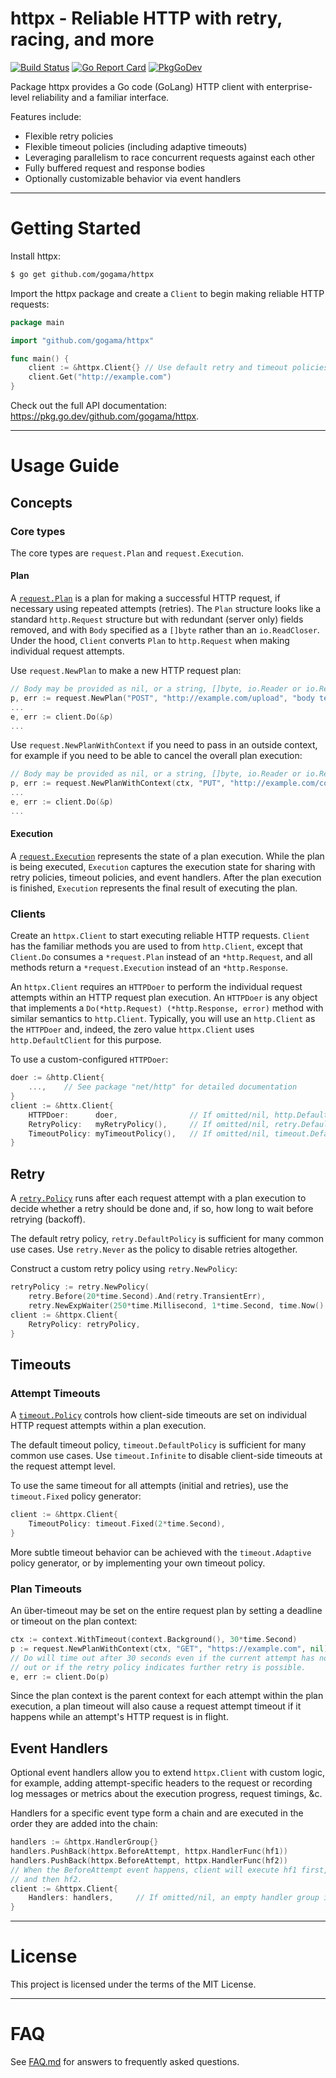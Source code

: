 httpx - Reliable HTTP with retry, racing, and more
==================================================

[![Build Status](https://travis-ci.com/gogama/httpx.svg)](https://travis-ci.com/gogama/httpx) [![Go Report Card](https://goreportcard.com/badge/github.com/gogama/httpx)](https://goreportcard.com/report/github.com/gogama/httpx) [![PkgGoDev](https://pkg.go.dev/badge/github.com/gogama/httpx)](https://pkg.go.dev/github.com/gogama/httpx)

Package httpx provides a Go code (GoLang) HTTP client with
enterprise-level reliability and a familiar interface.

Features include:

- Flexible retry policies
- Flexible timeout policies (including adaptive timeouts)
- Leveraging parallelism to race concurrent requests against each other
- Fully buffered request and response bodies
- Optionally customizable behavior via event handlers

----

Getting Started
===============

Install httpx:

```sh
$ go get github.com/gogama/httpx
```

Import the httpx package and create a `Client` to begin making reliable
HTTP requests:

```go
package main

import "github.com/gogama/httpx"

func main() {
	client := &httpx.Client{} // Use default retry and timeout policies
	client.Get("http://example.com")
}
```

Check out the full API documentation: https://pkg.go.dev/github.com/gogama/httpx.

---

Usage Guide
===========

## Concepts

### Core types

The core types are `request.Plan` and `request.Execution`.

#### Plan

A [`request.Plan`](https://pkg.go.dev/github.com/gogama/httpx/request#Plan) is a
plan for making a successful HTTP request, if necessary using repeated attempts
(retries). The `Plan` structure looks like a standard `http.Request` structure
but with redundant (server only) fields removed, and with `Body` specified as a
`[]byte` rather than an `io.ReadCloser`. Under the hood, `Client` converts
`Plan` to `http.Request` when making individual request attempts.

Use `request.NewPlan` to make a new HTTP request plan:

```go
// Body may be provided as nil, or a string, []byte, io.Reader or io.ReadCloser.
p, err := request.NewPlan("POST", "http://example.com/upload", "body text")
...
e, err := client.Do(&p)
...
```

Use `request.NewPlanWithContext` if you need to pass in an outside context, for
example if you need to be able to cancel the overall plan execution:

```go
// Body may be provided as nil, or a string, []byte, io.Reader or io.ReadCloser.
p, err := request.NewPlanWithContext(ctx, "PUT", "http://example.com/collections/1", "body text")
...
e, err := client.Do(&p)
...
```

#### Execution

A [`request.Execution`](https://pkg.go.dev/github.com/gogama/httpx/request#Execution)
represents the state of a plan execution. While the plan is being executed,
`Execution` captures the execution state for sharing with retry policies,
timeout policies, and event handlers. After the plan execution is finished,
`Execution` represents the final result of executing the plan.

### Clients

Create an `httpx.Client` to start executing reliable HTTP requests. `Client` has
the familiar methods you are used to from `http.Client`, except that `Client.Do`
consumes a `*request.Plan` instead of an `*http.Request`, and all methods return
a `*request.Execution` instead of an `*http.Response`.

An `httpx.Client` requires an `HTTPDoer` to perform the individual request
attempts within an HTTP request plan execution. An `HTTPDoer` is any object that
implements a `Do(*http.Request) (*http.Response, error)` method with similar
semantics to `http.Client`. Typically, you will use an `http.Client` as the
`HTTPDoer` and, indeed, the zero value `httpx.Client` uses `http.DefaultClient`
for this purpose.

To use a custom-configured `HTTPDoer`:

```go
doer := &http.Client{
	...,    // See package "net/http" for detailed documentation
}
client := &httx.Client{
	HTTPDoer:      doer,                // If omitted/nil, http.DefaultClient is used
	RetryPolicy:   myRetryPolicy(),     // If omitted/nil, retry.DefaultPolicy is used
	TimeoutPolicy: myTimeoutPolicy(),   // If omitted/nil, timeout.DefaultPolicy is used
}
```

## Retry

A [`retry.Policy`](https://pkg.go.dev/github.com/gogama/httpx/retry#Policy) runs
after each request attempt with a plan execution to decide whether a retry should
be done and, if so, how long to wait before retrying (backoff).

The default retry policy, `retry.DefaultPolicy` is sufficient for many common
use cases. Use `retry.Never` as the policy to disable retries altogether.

Construct a custom retry policy using `retry.NewPolicy`:

```go
retryPolicy := retry.NewPolicy(
	retry.Before(20*time.Second).And(retry.TransientErr),
	retry.NewExpWaiter(250*time.Millisecond, 1*time.Second, time.Now() /* jitter seed */))
client := &httpx.Client{
	RetryPolicy: retryPolicy,
}
```

## Timeouts

### Attempt Timeouts

A [`timeout.Policy`](https://pkg.go.dev/github.com/gogama/httpx/timeout#Policy)
controls how client-side timeouts are set on individual HTTP request attempts
within a plan execution.

The default timeout policy, `timeout.DefaultPolicy` is sufficient for many
common use cases. Use `timeout.Infinite` to disable client-side timeouts at the
request attempt level.

To use the same timeout for all attempts (initial and retries), use the
`timeout.Fixed` policy generator:

```go
client := &httpx.Client{
	TimeoutPolicy: timeout.Fixed(2*time.Second),
}
```

More subtle timeout behavior can be achieved with the `timeout.Adaptive` policy
generator, or by implementing your own timeout policy.

### Plan Timeouts

An über-timeout may be set on the entire request plan by setting a deadline or
timeout on the plan context:

```go
ctx := context.WithTimeout(context.Background(), 30*time.Second)
p := request.NewPlanWithContext(ctx, "GET", "https://example.com", nil)
// Do will time out after 30 seconds even if the current attempt has not timed
// out or if the retry policy indicates further retry is possible. 
e, err := client.Do(p) 
```

Since the plan context is the parent context for each attempt within the plan
execution, a plan timeout will also cause a request attempt timeout if it
happens while an attempt's HTTP request is in flight.

## Event Handlers

Optional event handlers allow you to extend `httpx.Client` with custom logic,
for example, adding attempt-specific headers to the request or recording log
messages or metrics about the execution progress, request timings, &c.

Handlers for a specific event type form a chain and are executed in the order
they are added into the chain:

```go
handlers := &httpx.HandlerGroup{}
handlers.PushBack(httpx.BeforeAttempt, httpx.HandlerFunc(hf1))
handlers.PushBack(httpx.BeforeAttempt, httpx.HandlerFunc(hf2))
// When the BeforeAttempt event happens, client will execute hf1 first,
// and then hf2.
client := &httpx.Client{
	Handlers: handlers,     // If omitted/nil, an empty handler group is used
}
```

---

License
=======

This project is licensed under the terms of the MIT License.

---

FAQ
===

See [FAQ.md](FAQ.md) for answers to frequently asked questions. 
